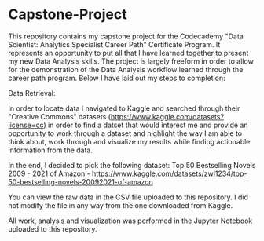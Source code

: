 # Capstone-Project

This repository contains my capstone project for the Codecademy "Data Scientist: Analytics Specialist Career Path" Certificate Program. It represents an opportunity to put all that I have learned together to present my new Data Analysis skills. The project is largely freeform in order to allow for the demonstration of the Data Analysis workflow learned through the career path program. Below I have laid out my steps to completion:

Data Retrieval:

In order to locate data I navigated to Kaggle and searched through their "Creative Commons" datasets (https://www.kaggle.com/datasets?license=cc) in order to find a datset that would interest me and provide an opportunity to work through a dataset and highlight the way I am able to think about, work through and visualize my results while finding actionable information from the data.

In the end, I decided to pick the following dataset:
Top 50 Bestselling Novels 2009 - 2021 of Amazon - https://www.kaggle.com/datasets/zwl1234/top-50-bestselling-novels-20092021-of-amazon

You can view the raw data in the CSV file uploaded to this repository. I did not modify the file in any way from the one downloaded from Kaggle.

All work, analysis and visualization was performed in the Jupyter Notebook uploaded to this repository.
